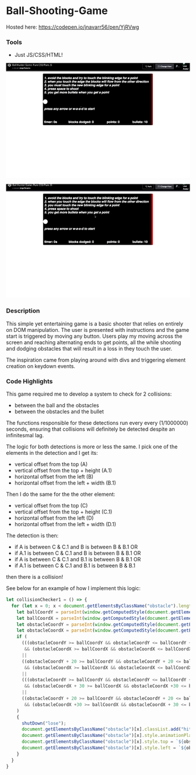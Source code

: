 # Ball-Shooting-Game
Hosted here: https://codepen.io/jnavarr56/pen/YjRVwg
### Tools
  - Just JS/CSS/HTML!
  
![](firstpic.gif)

![](secondpic.gif)
### Description
This simple yet entertaining game is a basic shooter that relies on entirely on DOM manipulation.
The user is presented with instructions and the game start is triggered by moving any button.
Users play my moving across the screen and reaching alternating ends to get points, all the while shooting
and dodging obstacles that will result in a loss in they touch the user.

The inspiration came from playing around with divs and triggering element creation on keydown events.
### Code Highlights
This game required me to develop a system to check for 2 collisions:
  - between the ball and the obstacles
  - between the obstacles and the bullet
  
The functions responsible for these detections run every every (1/1000000) seconds, ensuring that collisions will definitely be detected despite an infinitesmal lag.

The logic for both detections is more or less the same. I pick one of the elements in the detection and I get its:
  - vertical offset from the top (A)
  - vertical offset from the top + height (A.1)
  - horizontal offset from the left (B)
  - horizontal offset from the left + width (B.1)

Then I do the same for the the other element:
  - vertical offset from the top (C)
  - vertical offset from the top + height (C.1)
  - horizontal offset from the left (D)
  - horizontal offset from the left + width (D.1)

The detection is then: 

  - if A is between C & C.1 and B is between B & B.1
                          OR
  - if A.1 is between C & C.1 and B is between B & B.1
                          OR
  - if A is between C & C.1 and B.1 is between B & B.1
                          OR
  - if A.1 is between C & C.1 and B.1 is between B & B.1
  
then there is a collision!


See below for an example of how I implement this logic:

```javascript
let collisionChecker1 = () => {
  for (let x = 0; x < document.getElementsByClassName("obstacle").length; x++) {
    let ballCoordY = parseInt(window.getComputedStyle(document.getElementById("ballRunner"), null).getPropertyValue("top"));
    let ballCoordX = parseInt(window.getComputedStyle(document.getElementById("ballRunner"), null).getPropertyValue("left"));
    let obstacleCoordY = parseInt(window.getComputedStyle(document.getElementsByClassName("obstacle")[x], null).getPropertyValue("top"));
    let obstacleCoordX = parseInt(window.getComputedStyle(document.getElementsByClassName("obstacle")[x], null).getPropertyValue("left"));
    if (
      (((obstacleCoordY >= ballCoordY && obstacleCoordY <= ballCoordY + 30) 
       && (obstacleCoordX >= ballCoordX && obstacleCoordX <= ballCoordX + 30)) 
      || 
      ((obstacleCoordY + 20 >= ballCoordY && obstacleCoordY + 20 <= ballCoordY + 30) 
       && (obstacleCoordX >= ballCoordX && obstacleCoordX <= ballCoordX + 30)))
      ||
      (((obstacleCoordY >= ballCoordY && obstacleCoordY <= ballCoordY + 30) 
       && (obstacleCoordX + 30 >= ballCoordX && obstacleCoordX +30 <= ballCoordX + 30)) 
      || 
      ((obstacleCoordY + 20 >= ballCoordY && obstacleCoordY + 20 <= ballCoordY + 30) 
       && (obstacleCoordX +30 >= ballCoordX && obstacleCoordX + 30 <= ballCoordX + 30)))
    ) 
    {
      shutDown("lose");
      document.getElementsByClassName("obstacle")[x].classList.add("hit");
      document.getElementsByClassName("obstacle")[x].style.animationPlayState = "running";
      document.getElementsByClassName("obstacle")[x].style.top = `${obstacleCoordY}px`;
      document.getElementsByClassName("obstacle")[x].style.left = `${obstacleCoordX}px`;
    }
  }
}
``` 




